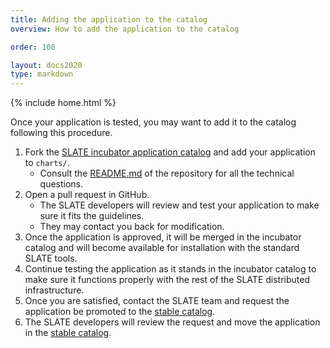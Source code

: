 ```yaml
---
title: Adding the application to the catalog
overview: How to add the application to the catalog

order: 100

layout: docs2020
type: markdown
---
```

{% include home.html %}

Once your application is tested, you may want to add it to the catalog following this procedure.

1. Fork the [SLATE incubator application catalog](https://github.com/slateci/slate-catalog-incubator) and add your application to `charts/`.
   * Consult the [README.md](https://github.com/slateci/slate-catalog-incubator/blob/master/README.md) of the repository for all the technical questions.
2. Open a pull request in GitHub.
   * The SLATE developers will review and test your application to make sure it fits the guidelines.
   * They may contact you back for modification.
4. Once the application is approved, it will be merged in the incubator catalog and will become available for installation with the standard SLATE tools.
5. Continue testing the application as it stands in the incubator catalog to make sure it functions properly with the rest of the SLATE distributed infrastructure.
6. Once you are satisfied, contact the SLATE team and request the application be promoted to the [stable catalog](https://github.com/slateci/slate-catalog-stable).
7. The SLATE developers will review the request and move the application in the [stable catalog](https://github.com/slateci/slate-catalog-stable).
